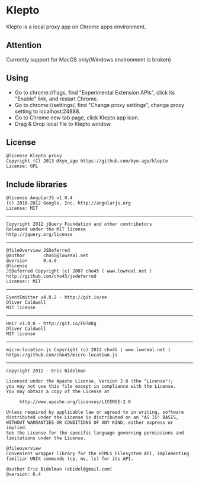 Klepto
=======

Klepto is a local proxy app on Chrome apps environment.

Attention
-------

Currently support for MacOS only(Windows environment is broken)

Using
-------

 * Go to chrome://flags, find "Experimental Extension APIs", click its "Enable" link, and restart Chrome.
 * Go to chrome://settings/, find "Change proxy settings", change proxy setting to localhost:24888.
 * Go to Chrome new tab page, click Klepto app icon.
 * Drag & Drop local file to Klepto window.

License
-------

	@license Klepto proxy
	Copyright (C) 2013 @kyo_ago https://github.com/kyo-ago/klepto
	License: GPL

Include libraries
-------

	@license AngularJS v1.0.4
	(c) 2010-2012 Google, Inc. http://angularjs.org
	License: MIT

---

	Copyright 2012 jQuery Foundation and other contributors
	Released under the MIT license
	http://jquery.org/license

---

	@fileOverview JSDeferred
	@author       cho45@lowreal.net
	@version      0.4.0
	@license
	JSDeferred Copyright (c) 2007 cho45 ( www.lowreal.net )
	http://github.com/cho45/jsdeferred
	License:: MIT

---

	EventEmitter v4.0.2 - http://git.io/ee
	Oliver Caldwell
	MIT license

---

	Heir v1.0.0 - http://git.io/F87mKg
	Oliver Caldwell
	MIT license

---

	micro-location.js Copyright (c) 2012 cho45 ( www.lowreal.net )
	https://github.com/cho45/micro-location.js

---

	Copyright 2012 - Eric Bidelman

	Licensed under the Apache License, Version 2.0 (the "License");
	you may not use this file except in compliance with the License.
	You may obtain a copy of the License at

	     http://www.apache.org/licenses/LICENSE-2.0

	Unless required by applicable law or agreed to in writing, software
	distributed under the License is distributed on an "AS IS" BASIS,
	WITHOUT WARRANTIES OR CONDITIONS OF ANY KIND, either express or implied.
	See the License for the specific language governing permissions and
	limitations under the License.
	 
	@fileoverview
	Convenient wrapper library for the HTML5 Filesystem API, implementing
	familiar UNIX commands (cp, mv, ls) for its API.

	@author Eric Bidelman (ebidel@gmail.com)
	@version: 0.4
